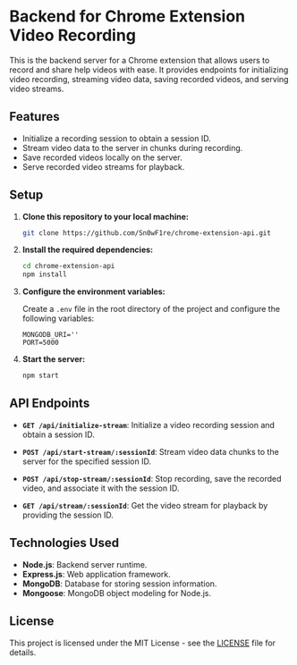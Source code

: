 # Backend for Chrome Extension Video Recording

This is the backend server for a Chrome extension that allows users to record and share help videos with ease. It provides endpoints for initializing video recording, streaming video data, saving recorded videos, and serving video streams.

## Features

- Initialize a recording session to obtain a session ID.
- Stream video data to the server in chunks during recording.
- Save recorded videos locally on the server.
- Serve recorded video streams for playback.

## Setup

1. **Clone this repository to your local machine:**

   ```bash
   git clone https://github.com/Sn0wF1re/chrome-extension-api.git
   ```

2. **Install the required dependencies:**

   ```bash
   cd chrome-extension-api
   npm install
   ```

3. **Configure the environment variables:**

   Create a `.env` file in the root directory of the project and configure the following variables:

   ```dotenv
   MONGODB_URI=''
   PORT=5000
   ```

4. **Start the server:**

   ```bash
   npm start
   ```

## API Endpoints

- **`GET /api/initialize-stream`**: Initialize a video recording session and obtain a session ID.

- **`POST /api/start-stream/:sessionId`**: Stream video data chunks to the server for the specified session ID.

- **`POST /api/stop-stream/:sessionId`**: Stop recording, save the recorded video, and associate it with the session ID.

- **`GET /api/stream/:sessionId`**: Get the video stream for playback by providing the session ID.

## Technologies Used

- **Node.js**: Backend server runtime.
- **Express.js**: Web application framework.
- **MongoDB**: Database for storing session information.
- **Mongoose**: MongoDB object modeling for Node.js.


## License

This project is licensed under the MIT License - see the [LICENSE](LICENSE) file for details.
```